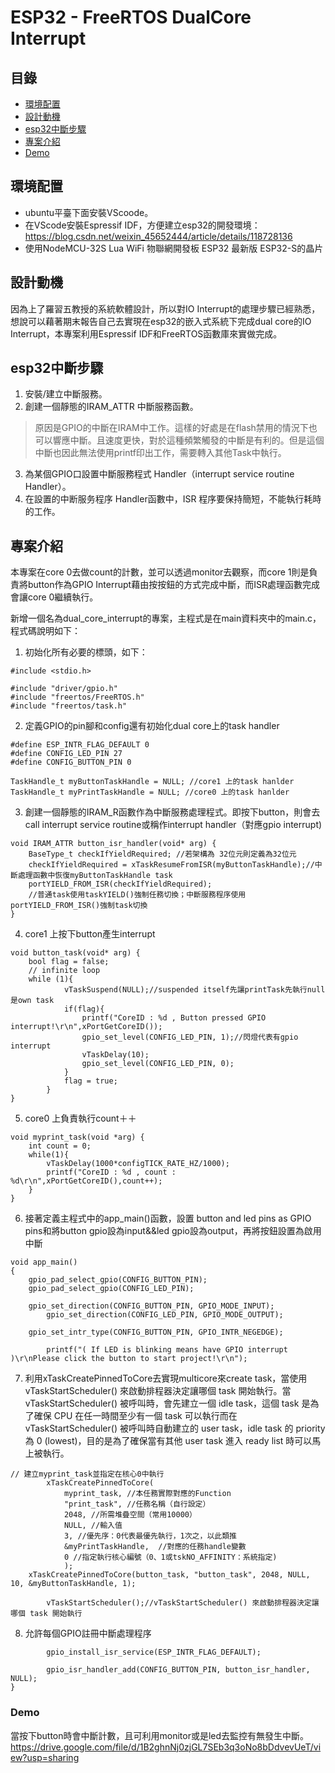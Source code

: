 # ESP32 - FreeRTOS DualCore Interrupt 
## 目錄
 - [環境配置](#環境配置)
 - [設計動機](#設計動機)
 - [esp32中斷步驟](#esp32中斷步驟)
 - [專案介紹](#專案介紹)
 - [Demo](#Demo)
## 環境配置
* ubuntu平臺下面安裝VScoode。
* 在VScode安裝Espressif IDF，方便建立esp32的開發環境：
https://blog.csdn.net/weixin_45652444/article/details/118728136
* 使用NodeMCU-32S Lua WiFi 物聯網開發板 ESP32 最新版 ESP32-S的晶片
## 設計動機
因為上了羅習五教授的系統軟體設計，所以對IO Interrupt的處理步驟已經熟悉，想說可以藉著期末報告自己去實現在esp32的嵌入式系統下完成dual core的IO Interrupt，本專案利用Espressif IDF和FreeRTOS函數庫來實做完成。
## esp32中斷步驟
1. 安裝/建立中斷服務。
2. 創建一個靜態的IRAM_ATTR 中斷服務函數。
> 原因是GPIO的中斷在IRAM中工作。這樣的好處是在flash禁用的情況下也可以響應中斷。且速度更快，對於這種頻繁觸發的中斷是有利的。但是這個中斷也因此無法使用printf印出工作，需要轉入其他Task中執行。
3. 為某個GPIO口設置中斷服務程式 Handler（interrupt service routine Handler）。
4. 在設置的中断服务程序 Handler函數中，ISR 程序要保持簡短，不能執行耗時的工作。
## 專案介紹
本專案在core 0去做count的計數，並可以透過monitor去觀察，而core 1則是負責將button作為GPIO Interrupt藉由按按鈕的方式完成中斷，而ISR處理函數完成會讓core 0繼續執行。

新增一個名為dual_core_interrupt的專案，主程式是在main資料夾中的main.c，程式碼說明如下：
1. 初始化所有必要的標頭，如下：

```c=
#include <stdio.h>

#include "driver/gpio.h"
#include "freertos/FreeRTOS.h"
#include "freertos/task.h"
```
2. 定義GPIO的pin腳和config還有初始化dual core上的task handler
```c=
#define ESP_INTR_FLAG_DEFAULT 0
#define CONFIG_LED_PIN 27
#define CONFIG_BUTTON_PIN 0

TaskHandle_t myButtonTaskHandle = NULL; //core1 上的task hanlder
TaskHandle_t myPrintTaskHandle = NULL; //core0 上的task hanlder
```
3. 創建一個靜態的IRAM_R函數作為中斷服務處理程式。即按下button，則會去call interrupt service routine或稱作interrupt handler（對應gpio interrupt)
``` c=
void IRAM_ATTR button_isr_handler(void* arg) {
    BaseType_t checkIfYieldRequired; //若架構為 32位元則定義為32位元
    checkIfYieldRequired = xTaskResumeFromISR(myButtonTaskHandle);//中斷處理函數中恢復myButtonTaskHandle task
    portYIELD_FROM_ISR(checkIfYieldRequired);
    //普通task使用taskYIELD()強制任務切換；中斷服務程序使用portYIELD_FROM_ISR()強制task切換
}
```
4. core1 上按下button產生interrupt
``` c=
void button_task(void* arg) {
	bool flag = false;
	// infinite loop
	while (1){
            vTaskSuspend(NULL);//suspended itself先讓printTask先執行null是own task
            if(flag){
                printf("CoreID : %d , Button pressed GPIO interrupt!\r\n",xPortGetCoreID());
                gpio_set_level(CONFIG_LED_PIN, 1);//閃燈代表有gpio interrupt
                vTaskDelay(10);
                gpio_set_level(CONFIG_LED_PIN, 0);
            }  
            flag = true;
        }
}
```
5. core0 上負責執行count＋＋
```c=
void myprint_task(void *arg) {
    int count = 0;
    while(1){
        vTaskDelay(1000*configTICK_RATE_HZ/1000);
        printf("CoreID : %d , count : %d\r\n",xPortGetCoreID(),count++);
    }
}
```
6. 接著定義主程式中的app_main()函數，設置 button and led pins as GPIO pins和將button gpio設為input&&led gpio設為output，再將按鈕設置為啟用中斷
```c=
void app_main()
{
	gpio_pad_select_gpio(CONFIG_BUTTON_PIN);
	gpio_pad_select_gpio(CONFIG_LED_PIN);
	
	gpio_set_direction(CONFIG_BUTTON_PIN, GPIO_MODE_INPUT);
        gpio_set_direction(CONFIG_LED_PIN, GPIO_MODE_OUTPUT);
	
	gpio_set_intr_type(CONFIG_BUTTON_PIN, GPIO_INTR_NEGEDGE);
	
        printf("( If LED is blinking means have GPIO interrupt )\r\nPlease click the button to start project!\r\n");
```
7. 利用xTaskCreatePinnedToCore去實現multicore來create task，當使用vTaskStartScheduler() 來啟動排程器決定讓哪個 task 開始執行。當 vTaskStartScheduler() 被呼叫時，會先建立一個 idle task，這個 task 是為了確保 CPU 在任一時間至少有一個 task 可以執行而在 vTaskStartScheduler() 被呼叫時自動建立的 user task，idle task 的 priority 為 0 (lowest)，目的是為了確保當有其他 user task 進入 ready list 時可以馬上被執行。
```c=
// 建立myprint_task並指定在核心0中執行
        xTaskCreatePinnedToCore(
            myprint_task, //本任務實際對應的Function
            "print_task", //任務名稱（自行設定）
            2048, //所需堆疊空間（常用10000）
            NULL, //輸入值
            3, //優先序：0代表最優先執行，1次之，以此類推
            &myPrintTaskHandle,  //對應的任務handle變數
            0 //指定執行核心編號（0、1或tskNO_AFFINITY：系統指定)
            );
	xTaskCreatePinnedToCore(button_task, "button_task", 2048, NULL, 10, &myButtonTaskHandle, 1);
    
        vTaskStartScheduler();//vTaskStartScheduler() 來啟動排程器決定讓哪個 task 開始執行
```
8. 允許每個GPIO註冊中斷處理程序
```c=
        gpio_install_isr_service(ESP_INTR_FLAG_DEFAULT);

        gpio_isr_handler_add(CONFIG_BUTTON_PIN, button_isr_handler, NULL);
}
```
### Demo
當按下button時會中斷計數，且可利用monitor或是led去監控有無發生中斷。
https://drive.google.com/file/d/1B2ghnNj0zjGL7SEb3q3oNo8bDdvevUeT/view?usp=sharing
